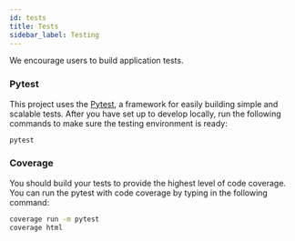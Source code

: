 ```yaml
---
id: tests
title: Tests
sidebar_label: Testing
---
```


We encourage users to build application tests.

### Pytest

This project uses the [Pytest](https://docs.pytest.org/en/latest/example/simple.html), a framework for easily building simple and scalable tests. After you have set up to develop locally, run the following commands to make sure the testing environment is ready:

```bash
pytest
```

### Coverage

You should build your tests to provide the highest level of code coverage. You can run the pytest with code coverage by typing in the following command:

```bash
coverage run -m pytest
coverage html
```

